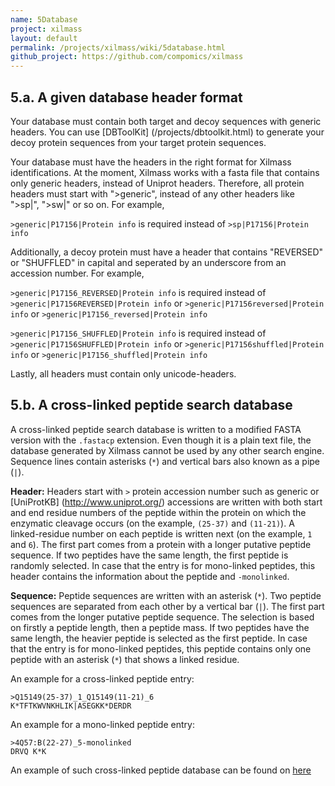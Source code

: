 ```yaml
---
name: 5Database
project: xilmass
layout: default
permalink: /projects/xilmass/wiki/5database.html
github_project: https://github.com/compomics/xilmass
---
```


## 5.a. A given database header format

Your database must contain both target and decoy sequences with generic headers. You can use [DBToolKit] (/projects/dbtoolkit.html) to generate your decoy protein sequences from your target protein sequences.

Your database must have the headers in the right format for Xilmass identifications. 
At the moment, Xilmass works with a fasta file that contains only generic headers, instead of Uniprot headers. 
Therefore, all protein headers must start with ">generic", instead of any other headers like ">sp|", ">sw|" or so on. For example,

`>generic|P17156|Protein info` is required instead of `>sp|P17156|Protein info`

Additionally, a decoy protein must have a header that contains "REVERSED" or "SHUFFLED" in capital and seperated by an underscore from an accession number. For example,

`>generic|P17156_REVERSED|Protein info` is required instead of `>generic|P17156REVERSED|Protein info` or 
                                                               `>generic|P17156reversed|Protein info` or 
                                                               `>generic|P17156_reversed|Protein info`

`>generic|P17156_SHUFFLED|Protein info` is required instead of `>generic|P17156SHUFFLED|Protein info` or 
                                                               `>generic|P17156shuffled|Protein info` or
                                                               `>generic|P17156_shuffled|Protein info`

Lastly, all headers must contain only unicode-headers.
 

## 5.b. A cross-linked peptide search database 
A cross-linked peptide search database is written to a modified FASTA version with the `.fastacp` extension. Even though it is a plain text file, the database generated by Xilmass cannot be used by any other search engine. Sequence lines contain asterisks (`*`) and vertical bars also known as a pipe (`|`).

**Header:** Headers start with `>` protein accession number such as generic or [UniProtKB] (http://www.uniprot.org/) accessions are written with both start and end residue numbers of the peptide within the protein on which the enzymatic cleavage occurs (on the example, `(25-37)` and `(11-21)`). A linked-residue number on each peptide is written next (on the example, `1` and `6`). The first part comes from a protein with a longer putative peptide sequence. If two peptides have the same length, the first peptide is randomly selected. In case that the entry is for mono-linked peptides, this header contains the information about the peptide and `-monolinked`.

**Sequence:** Peptide sequences are written with an asterisk (`*`). Two peptide sequences are separated from each other by a vertical bar (`|`). The first part comes from the longer putative peptide sequence. The selection is based on firstly a peptide length, then a peptide mass. If two peptides have the same length, the heavier peptide is selected as the first peptide.  In case that the entry is for mono-linked peptides, this peptide contains only one peptide with an asterisk (`*`) that shows a linked residue.

An example for a cross-linked peptide entry:

    >Q15149(25-37)_1_Q15149(11-21)_6
    K*TFTKWVNKHLIK|ASEGKK*DERDR

An example for a mono-linked peptide entry:

    >4Q57:B(22-27)_5-monolinked
    DRVQ K*K

An example of such cross-linked peptide database can be found on [here](https://www.ebi.ac.uk/pride/archive/projects/PXD003880)

